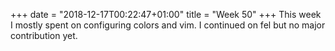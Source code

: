 +++
date = "2018-12-17T00:22:47+01:00"
title = "Week 50"
+++
This week I mostly spent on configuring colors and vim. I continued on fel but no major contribution yet.
